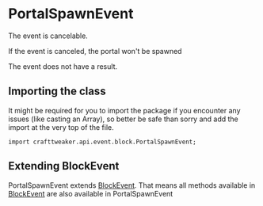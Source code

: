 # PortalSpawnEvent



The event is cancelable.

If the event is canceled, the portal won't be spawned

The event does not have a result.



## Importing the class

It might be required for you to import the package if you encounter any issues (like casting an Array), so better be safe than sorry and add the import at the very top of the file.
```zenscript
import crafttweaker.api.event.block.PortalSpawnEvent;
```


## Extending BlockEvent

PortalSpawnEvent extends [BlockEvent](/vanilla/api/event/block/BlockEvent). That means all methods available in [BlockEvent](/vanilla/api/event/block/BlockEvent) are also available in PortalSpawnEvent

